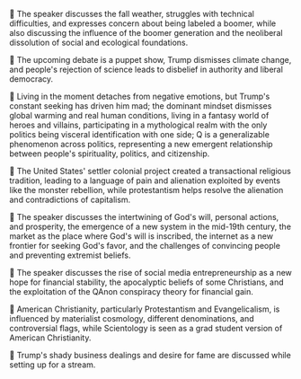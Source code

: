 🧛 The speaker discusses the fall weather, struggles with technical difficulties, and expresses concern about being labeled a boomer, while also discussing the influence of the boomer generation and the neoliberal dissolution of social and ecological foundations.

🧛 The upcoming debate is a puppet show, Trump dismisses climate change, and people's rejection of science leads to disbelief in authority and liberal democracy.

🧛 Living in the moment detaches from negative emotions, but Trump's constant seeking has driven him mad; the dominant mindset dismisses global warming and real human conditions, living in a fantasy world of heroes and villains, participating in a mythological realm with the only politics being visceral identification with one side; Q is a generalizable phenomenon across politics, representing a new emergent relationship between people's spirituality, politics, and citizenship.

🧛 The United States' settler colonial project created a transactional religious tradition, leading to a language of pain and alienation exploited by events like the monster rebellion, while protestantism helps resolve the alienation and contradictions of capitalism.

🧛 The speaker discusses the intertwining of God's will, personal actions, and prosperity, the emergence of a new system in the mid-19th century, the market as the place where God's will is inscribed, the internet as a new frontier for seeking God's favor, and the challenges of convincing people and preventing extremist beliefs.

🧛 The speaker discusses the rise of social media entrepreneurship as a new hope for financial stability, the apocalyptic beliefs of some Christians, and the exploitation of the QAnon conspiracy theory for financial gain.

🧛 American Christianity, particularly Protestantism and Evangelicalism, is influenced by materialist cosmology, different denominations, and controversial flags, while Scientology is seen as a grad student version of American Christianity.

🧛 Trump's shady business dealings and desire for fame are discussed while setting up for a stream.


